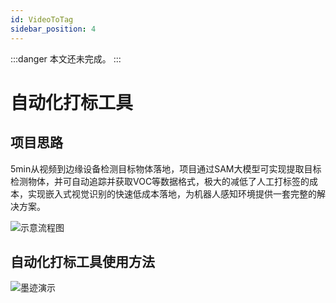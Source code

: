 ```yaml
---
id: VideoToTag
sidebar_position: 4
---
```

:::danger
本文还未完成。
:::

# 自动化打标工具
## 项目思路
5min从视频到边缘设备检测目标物体落地，项目通过SAM大模型可实现提取目标检测物体，并可自动追踪并获取VOC等数据格式，极大的减低了人工打标签的成本，实现嵌入式视觉识别的快速低成本落地，为机器人感知环境提供一套完整的解决方案。

![示意流程图](https://dedemaker-1255717351.cos.ap-nanjing.myqcloud.com/dedemaker_pic/%E8%87%AA%E5%8A%A8%E5%8C%96%E6%89%93%E6%A0%87%E5%B7%A5%E5%85%B7.png)

## 自动化打标工具使用方法

![墨迹演示](https://dedemaker-1255717351.cos.ap-nanjing.myqcloud.com/dedemaker_pic/%E5%A2%A8%E5%8D%B0%E6%BC%94%E7%A4%BA.png)
